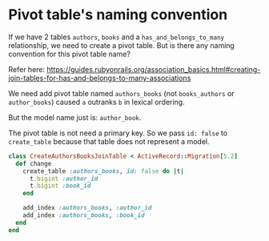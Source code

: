 # Pivot table's naming convention

If we have 2 tables `authors`, `books` and a `has_and_belongs_to_many`
relationship, we need to create a pivot table. But is there any naming
convention for this pivot table name?

Refer here:
https://guides.rubyonrails.org/association_basics.html#creating-join-tables-for-has-and-belongs-to-many-associations

We need add pivot table named `authors_books` (not `books_authors` or
`author_books`) caused `a` outranks `b` in lexical ordering.

But the model name just is: `author_book`.

The pivot table is not need a primary key. So we pass `id: false` to `create_table` because that table does not represent a model.

```ruby
class CreateAuthorsBooksJoinTable < ActiveRecord::Migration[5.2]
  def change
    create_table :authors_books, id: false do |t|
      t.bigint :author_id
      t.bigint :book_id
    end

    add_index :authors_books, :author_id
    add_index :authors_books, :book_id
  end
end
```
